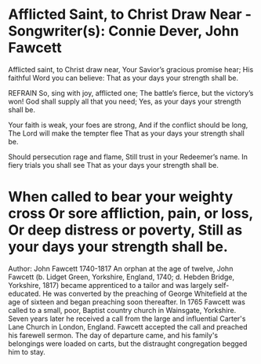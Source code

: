 Afflicted Saint, to Christ Draw Near - Songwriter(s): Connie Dever, John Fawcett
====================================
Afflicted saint, to Christ draw near,
Your Savior’s gracious promise hear;
His faithful Word you can believe:
That as your days your strength shall be.

REFRAIN
So, sing with joy, afflicted one;
The battle’s fierce, but the victory’s won!
God shall supply all that you need;
Yes, as your days your strength shall be.

Your faith is weak, your foes are strong,
And if the conflict should be long,
The Lord will make the tempter flee
That as your days your strength shall be.

Should persecution rage and flame,
Still trust in your Redeemer’s name.
In fiery trials you shall see
That as your days your strength shall be.

When called to bear your weighty cross
Or sore affliction, pain, or loss,
Or deep distress or poverty,
Still as your days your strength shall be.
====================================

Author: John Fawcett 1740-1817
An orphan at the age of twelve, John Fawcett (b. Lidget Green, Yorkshire, England, 1740; d. Hebden Bridge, Yorkshire, 1817) became apprenticed to a tailor and was largely self-educated. He was converted by the preaching of George Whitefield at the age of sixteen and began preaching soon thereafter. In 1765 Fawcett was called to a small, poor, Baptist country church in Wainsgate, Yorkshire. Seven years later he received a call from the large and influential Carter's Lane Church in London, England. Fawcett accepted the call and preached his farewell sermon. The day of departure came, and his family's belongings were loaded on carts, but the distraught congregation begged him to stay.